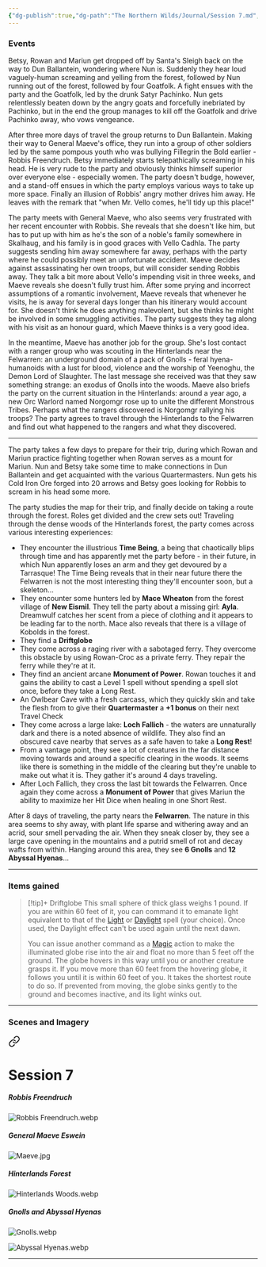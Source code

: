 ```yaml
---
{"dg-publish":true,"dg-path":"The Northern Wilds/Journal/Session 7.md","permalink":"/the-northern-wilds/journal/session-7/","tags":["TTRPG/Campaigns/Northern-Wilds","Journal"]}
---
```


### Events
Betsy, Rowan and Mariun get dropped off by Santa's Sleigh back on the way to Dun Ballantein, wondering where Nun is. Suddenly they hear loud vaguely-human screaming and yelling from the forest, followed by Nun running out of the forest, followed by four Goatfolk. A fight ensues with the party and the Goatfolk, led by the drunk Satyr Pachinko. Nun gets relentlessly beaten down by the angry goats and forcefully inebriated by Pachinko, but in the end the group manages to kill off the Goatfolk and drive Pachinko away, who vows vengeance. 

After three more days of travel the group returns to Dun Ballantein. Making their way to General Maeve's office, they run into a group of other soldiers led by the same pompous youth who was bullying Fillegrin the Bold earlier - Robbis Freendruch. Betsy immediately starts telepathically screaming in his head. He is very rude to the party and obviously thinks himself superior over everyone else - especially women. The party doesn't budge, however, and a stand-off ensues in which the party employs various ways to take up more space. Finally an illusion of Robbis' angry mother drives him away. He leaves with the remark that "when Mr. Vello comes, he'll tidy up this place!"

The party meets with General Maeve, who also seems very frustrated with her recent encounter with Robbis. She reveals that she doesn't like him, but has to put up with him as he's the son of a noble's family somewhere in Skalhaug, and his family is in good graces with Vello Cadhla. The party suggests sending him away somewhere far away, perhaps with the party where he could possibly meet an unfortunate accident. Maeve decides against assassinating her own troops, but will consider sending Robbis away. They talk a bit more about Vello's impending visit in three weeks, and Maeve reveals she doesn't fully trust him. After some prying and incorrect assumptions of a romantic involvement, Maeve reveals that whenever he visits, he is away for several days longer than his itinerary would account for. She doesn't think he does anything malevolent, but she thinks he might be involved in some smuggling activities. The party suggests they tag along with his visit as an honour guard, which Maeve thinks is a very good idea.

In the meantime, Maeve has another job for the group. She's lost contact with a ranger group who was scouting in the Hinterlands near the Felwarren: an underground domain of a pack of Gnolls - feral hyena-humanoids with a lust for blood, violence and the worship of Yeenoghu, the Demon Lord of Slaughter. The last message she received was that they saw something strange: an exodus of Gnolls into the woods. Maeve also briefs the party on the current situation in the Hinterlands: around a year ago, a new Orc Warlord named Norgomgr rose up to unite the different Monstrous Tribes. Perhaps what the rangers discovered is Norgomgr rallying his troops? The party agrees to travel through the Hinterlands to the Felwarren and find out what happened to the rangers and what they discovered. 

---
The party takes a few days to prepare for their trip, during which Rowan and Mariun practice fighting together when Rowan serves as a mount for Mariun. Nun and Betsy take some time to make connections in Dun Ballantein and get acquainted with the various Quartermasters. Nun gets his Cold Iron Ore forged into 20 arrows and Betsy goes looking for Robbis to scream in his head some more.

The party studies the map for their trip, and finally decide on taking a route through the forest. Roles get divided and the crew sets out! Traveling through the dense woods of the Hinterlands forest, the party comes across various interesting experiences:
- They encounter the illustrious **Time Being**, a being that chaotically blips through time and has apparently met the party before - in their future, in which Nun apparently loses an arm and they get devoured by a Tarrasque! The Time Being reveals that in their near future there the Felwarren is not the most interesting thing they'll encounter soon, but a skeleton...
- They encounter some hunters led by **Mace Wheaton** from the forest village of **New Eismil**. They tell the party about a missing girl: **Ayla**. Dreamwulf catches her scent from a piece of clothing and it appears to be leading far to the north. Mace also reveals that there is a village of Kobolds in the forest.
- They find a **Driftglobe** 
- They come across a raging river with a sabotaged ferry. They overcome this obstacle by using Rowan-Croc as a private ferry. They repair the ferry while they're at it.
- They find an ancient arcane **Monument of Power**. Rowan touches it and gains the ability to cast a Level 1 spell without spending a spell slot once, before they take a Long Rest.
- An Owlbear Cave with a fresh carcass, which they quickly skin and take the flesh from to give their **Quartermaster** a **+1 bonus** on their next Travel Check
- They come across a large lake: **Loch Fallich** - the waters are unnaturally dark and there is a noted absence of wildlife. They also find an obscured cave nearby that serves as a safe haven to take a **Long Rest**!
- From a vantage point, they see a lot of creatures in the far distance moving towards and around a specific clearing in the woods. It seems like there is something in the middle of the clearing but they're unable to make out what it is. They gather it's around 4 days traveling.
- After Loch Fallich, they cross the last bit towards the Felwarren. Once again they come across a **Monument of Power** that gives Mariun the ability to maximize her Hit Dice when healing in one Short Rest.

After 8 days of traveling, the party nears the **Felwarren**. The nature in this area seems to shy away, with plant life sparse and withering away and an acrid, sour smell pervading the air. When they sneak closer by, they see a large cave opening in the mountains and a putrid smell of rot and decay wafts from within. Hanging around this area, they see **6 Gnolls** and **12 Abyssal Hyenas**...

---
### Items gained
>[!tip]+ Driftglobe
>This small sphere of thick glass weighs 1 pound. If you are within 60 feet of it, you can command it to emanate light equivalent to that of the [Light](https://5e.tools/spells.html#light_xphb) or [Daylight](https://5e.tools/spells.html#daylight_xphb) spell (your choice). Once used, the Daylight effect can't be used again until the next dawn.
>
>You can issue another command as a [Magic](https://5e.tools/actions.html#magic_xphb) action to make the illuminated globe rise into the air and float no more than 5 feet off the ground. The globe hovers in this way until you or another creature grasps it. If you move more than 60 feet from the hovering globe, it follows you until it is within 60 feet of you. It takes the shortest route to do so. If prevented from moving, the globe sinks gently to the ground and becomes inactive, and its light winks out.


---
### Scenes and Imagery

<div class="transclusion internal-embed is-loaded"><a class="markdown-embed-link" href="/the-northern-wilds/reference-material/scenes-and-imagery/#session-7" aria-label="Open link"><svg xmlns="http://www.w3.org/2000/svg" width="24" height="24" viewBox="0 0 24 24" fill="none" stroke="currentColor" stroke-width="2" stroke-linecap="round" stroke-linejoin="round" class="svg-icon lucide-link"><path d="M10 13a5 5 0 0 0 7.54.54l3-3a5 5 0 0 0-7.07-7.07l-1.72 1.71"></path><path d="M14 11a5 5 0 0 0-7.54-.54l-3 3a5 5 0 0 0 7.07 7.07l1.71-1.71"></path></svg></a><div class="markdown-embed">



# Session 7
##### Robbis Freendruch
![Robbis Freendruch.webp](/img/user/z_attachments/The%20Northern%20Wilds/Scenes/Robbis%20Freendruch.webp)

##### General Maeve Eswein
![Maeve.jpg](/img/user/z_attachments/The%20Northern%20Wilds/Scenes/Maeve.jpg)

##### Hinterlands Forest
![Hinterlands Woods.webp](/img/user/z_attachments/The%20Northern%20Wilds/Scenes/Hinterlands%20Woods.webp)

##### Gnolls and Abyssal Hyenas
![Gnolls.webp](/img/user/z_attachments/The%20Northern%20Wilds/Scenes/Gnolls.webp)

![Abyssal Hyenas.webp](/img/user/z_attachments/The%20Northern%20Wilds/Scenes/Abyssal%20Hyenas.webp)

---

</div></div>
